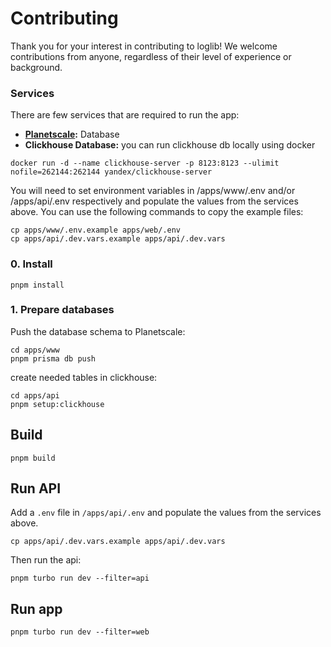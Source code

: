 # Contributing

Thank you for your interest in contributing to loglib! We welcome contributions from anyone, regardless of their level of experience or background.

### Services

There are few services that are required to run the app:

- **[Planetscale](https://planetscale.com?ref=loglib):** Database
- **Clickhouse Database:** you can run clickhouse db locally using docker
  
```sh-session
docker run -d --name clickhouse-server -p 8123:8123 --ulimit nofile=262144:262144 yandex/clickhouse-server
```

You will need to set environment variables in /apps/www/.env and/or /apps/api/.env respectively and populate the values from the services above. You can use the following commands to copy the example files:

```sh-session
cp apps/www/.env.example apps/web/.env
cp apps/api/.dev.vars.example apps/api/.dev.vars
```

### 0. Install

```sh-session
pnpm install
```

### 1. Prepare databases

Push the database schema to Planetscale:

```sh-session
cd apps/www
pnpm prisma db push
```

create needed tables in clickhouse:

```sh-session
cd apps/api
pnpm setup:clickhouse
```

## Build

```sh-session
pnpm build
```

## Run API

Add a `.env` file in `/apps/api/.env` and populate the values from the services above.

```sh-session
cp apps/api/.dev.vars.example apps/api/.dev.vars
```

Then run the api:

```sh-session
pnpm turbo run dev --filter=api
```

## Run app

```sh-session
pnpm turbo run dev --filter=web
```
